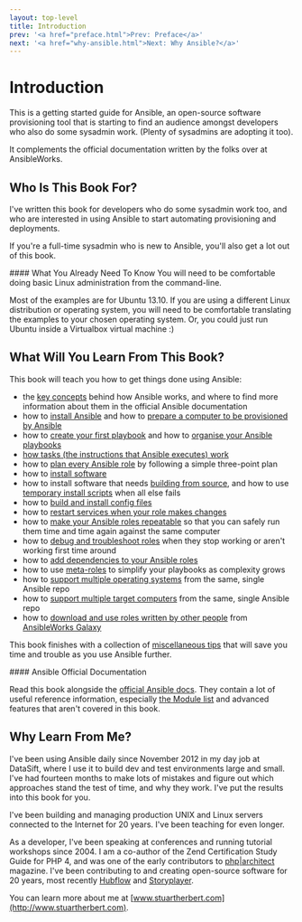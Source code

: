 ```yaml
---
layout: top-level
title: Introduction
prev: '<a href="preface.html">Prev: Preface</a>'
next: '<a href="why-ansible.html">Next: Why Ansible?</a>'
---
```


# Introduction

This is a getting started guide for Ansible, an open-source software provisioning tool that is starting to find an audience amongst developers who also do some sysadmin work.  (Plenty of sysadmins are adopting it too).

It complements the official documentation written by the folks over at AnsibleWorks.

## Who Is This Book For?

I've written this book for developers who do some sysadmin work too, and who are interested in using Ansible to start automating provisioning and deployments.

If you're a full-time sysadmin who is new to Ansible, you'll also get a lot out of this book.

<div class="callout info" markdown="1">
#### What You Already Need To Know
You will need to be comfortable doing basic Linux administration from the command-line.

Most of the examples are for Ubuntu 13.10.  If you are using a different Linux distribution or operating system, you will need to be comfortable translating the examples to your chosen operating system.  Or, you could just run Ubuntu inside a Virtualbox virtual machine :)
</div>

## What Will You Learn From This Book?

This book will teach you how to get things done using Ansible:

* the [key concepts](key-concepts.html) behind how Ansible works, and where to find more information about them in the official Ansible documentation
* how to [install Ansible](installing-ansible.html) and how to [prepare a computer to be provisioned by Ansible](preparing-a-computer.html)
* how to [create your first playbook](your-first-playbook.html) and how to [organise your Ansible playbooks](organising-your-ansible-files.html)
* [how tasks (the instructions that Ansible executes) work](how-tasks-work.html)
* how to [plan every Ansible role](planning-a-role.html) by following a simple three-point plan
* how to [install software](installing-software.html)
* how to install software that needs [building from source](building-software-from-source.html), and how to use [temporary install scripts](temporary-install-scripts.html) when all else fails
* how to [build and install config files](working-with-config-files.html)
* how to [restart services when your role makes changes](restarting-services.html)
* how to [make your Ansible roles repeatable](making-roles-repeatable.html) so that you can safely run them time and time again against the same computer
* how to [debug and troubleshoot roles](debugging-failing-roles.html) when they stop working or aren't working first time around
* how to [add dependencies to your Ansible roles](adding-dependencies-to-roles.html)
* how to use [meta-roles](using-meta-roles.html) to simplify your playbooks as complexity grows
* how to [support multiple operating systems](multiple-operating-systems.html) from the same, single Ansible repo
* how to [support multiple target computers](multiple-target-computers.html) from the same, single Ansible repo
* how to [download and use roles written by other people](ansibleworks-galaxy.html) from [AnsibleWorks Galaxy](http://galaxy.ansibleworks.com)

This book finishes with a collection of [miscellaneous tips](miscellaneous-tips.html) that will save you time and trouble as you use Ansible further.

<div class="callout info" markdown="1">
#### Ansible Official Documentation

Read this book alongside the [official Ansible docs](http://docs.ansible.com).  They contain a lot of useful reference information, especially [the Module list](http://docs.ansible.com/modules_by_category.html) and advanced features that aren't covered in this book.
</div>

## Why Learn From Me?

I've been using Ansible daily since November 2012 in my day job at DataSift, where I use it to build dev and test environments large and small.  I've had fourteen months to make lots of mistakes and figure out which approaches stand the test of time, and why they work.  I've put the results into this book for you.

I've been building and managing production UNIX and Linux servers connected to the Internet for 20 years.  I've been teaching for even longer.

As a developer, I've been speaking at conferences and running tutorial workshops since 2004.  I am a co-author of the Zend Certification Study Guide for PHP 4, and was one of the early contributors to [php|architect](http://www.phparch.com) magazine.  I've been contributing to and creating open-source software for 20 years, most recently [Hubflow](http://datasift.github.io/gitflow/) and [Storyplayer](http://datasift.github.io/storyplayer).

You can learn more about me at [www.stuartherbert.com](http://www.stuartherbert.com).